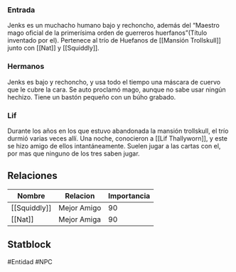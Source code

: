 ### Entrada
Jenks es un muchacho humano bajo y rechoncho, además del “Maestro mago oficial de la primerísima orden de guerreros huerfanos”(Título inventado por el). Pertenece al trío de Huefanos de [[Mansión Trollskull]] junto con [[Nat]] y [[Squiddly]].

### Hermanos
Jenks es bajo y rechoncho, y usa todo el tiempo una máscara de cuervo que le cubre la cara. Se auto proclamó mago, aunque no sabe usar ningún hechizo. Tiene un bastón pequeño con un búho grabado.

### Lif
Durante los años en los que estuvo abandonada la mansión trollskull, el trío durmió varias veces allí. Una noche, conocieron a [[Lif Thallyworn]], y este se hizo amigo de ellos intantáneamente. Suelen jugar a las cartas con el, por mas que ninguno de los tres saben jugar.

## Relaciones

| Nombre       | Relacion    | Importancia |
| ------------ | ----------- | ----------- |
| [[Squiddly]]    | Mejor Amigo | 90          |
| [[Nat]] | Mejor Amiga | 90      |


## Statblock


#Entidad #NPC